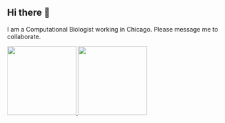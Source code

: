 ## Hi there 👋

I am a Computational Biologist working in Chicago.   Please message me to collaborate. 

<!--
**freiburgermsu/freiburgermsu** is a ✨ _special_ ✨ repository because its `README.md` (this file) appears on your GitHub profile.

Here are some ideas to get you started:

- 🔭 I’m currently working on ...
- 🌱 I’m currently learning ...
- 👯 I’m looking to collaborate on ...
- 🤔 I’m looking for help with ...
- 💬 Ask me about ...
- 📫 How to reach me: ...
- 😄 Pronouns: ...
- ⚡ Fun fact: ...
-->

<a href="www.andrewfreiburger.com" target="_blank">
<img height="160px" src="https://github-readme-stats.vercel.app/api?username=freiburgermsu&show_icons=true&theme=dracula&include_all_commits=true" /> <img height="160px" src="https://github-readme-stats.vercel.app/api/top-langs/?username=freiburgermsu&layout=compact&theme=dracula&card_width=340" />
</a>
